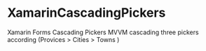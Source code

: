 # XamarinCascadingPickers
Xamarin Forms Cascading Pickers
MVVM
cascading three pickers according (Provices > Cities > Towns )
